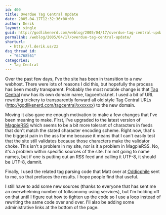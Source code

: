 ```yaml
---
id: 400
title: Overdue Tag Central Update
date: 2005-04-17T12:32:36+00:00
author: Derik
layout: single
guid: http://godlikenerd.com/weblog/2005/04/17/overdue-tag-central-update/
permalink: /weblog/2005/04/17/overdue-tag-central-update/
shorturl:
  - http://l.derik.us/2z
dsq_thread_id:
  - "64768561"
categories:
  - Tag Central
---
```

Over the past few days, I've the site has been in transition to a new webhost. There were lots of reasons I did this, but hopefully the process has been mostly transparent. Probably the most notable change is that [Tag Central](http://tagcentral.net) now has its own domain name, tagcentral.net. I used a bit of URL rewriting trickery to transparently forward all old style Tag Central URLs (http://godlikenerd.com/tagcentral/xxxxxxx) to the new domain.

Moving it also gave me enough motivation to make a few changes that I've been meaning to make. First, I've upgraded to the latest version of [MagpieRSS](http://magpierss.sourceforge.net/) which seems to be a bit more tolerant of characters in feeds that don't match the stated character encoding scheme. Right now, that's the biggest pain in the ass for me because it means that I can't easily test that the site still validates because those characters make the validator choke. This isn't a problem in my site, nor is it a problem in MagpieRSS. No, it's a problem within specific sources of the site. I'm not going to name names, but if one is putting out an RSS feed and calling it UTF-8, it should be UTF-8, damnit.

Finally, I used the related tag parsing code that Matt over at [Oddiophile](http://www.oddiophile.com) sent to me, so that prefaces the results. I hope people find that useful.

I still have to add some new sources (thanks to everyone that has sent me an overwhelming number of folksonomy using services), but I'm holding off on that until I figure out how to tighten up the code so I use a loop instead of rewriting the same code over and over. I'll also be adding some administrative links at the bottom of the page.